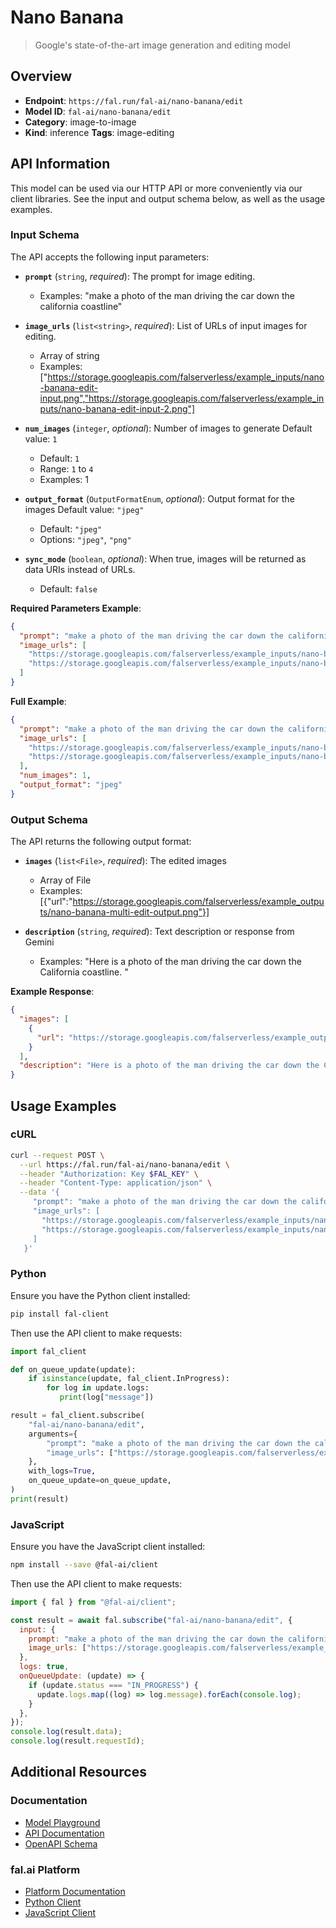 # Nano Banana

> Google's state-of-the-art image generation and editing model


## Overview

- **Endpoint**: `https://fal.run/fal-ai/nano-banana/edit`
- **Model ID**: `fal-ai/nano-banana/edit`
- **Category**: image-to-image
- **Kind**: inference
**Tags**: image-editing



## API Information

This model can be used via our HTTP API or more conveniently via our client libraries.
See the input and output schema below, as well as the usage examples.


### Input Schema

The API accepts the following input parameters:


- **`prompt`** (`string`, _required_):
  The prompt for image editing.
  - Examples: "make a photo of the man driving the car down the california coastline"

- **`image_urls`** (`list<string>`, _required_):
  List of URLs of input images for editing.
  - Array of string
  - Examples: ["https://storage.googleapis.com/falserverless/example_inputs/nano-banana-edit-input.png","https://storage.googleapis.com/falserverless/example_inputs/nano-banana-edit-input-2.png"]

- **`num_images`** (`integer`, _optional_):
  Number of images to generate Default value: `1`
  - Default: `1`
  - Range: `1` to `4`
  - Examples: 1

- **`output_format`** (`OutputFormatEnum`, _optional_):
  Output format for the images Default value: `"jpeg"`
  - Default: `"jpeg"`
  - Options: `"jpeg"`, `"png"`

- **`sync_mode`** (`boolean`, _optional_):
  When true, images will be returned as data URIs instead of URLs.
  - Default: `false`



**Required Parameters Example**:

```json
{
  "prompt": "make a photo of the man driving the car down the california coastline",
  "image_urls": [
    "https://storage.googleapis.com/falserverless/example_inputs/nano-banana-edit-input.png",
    "https://storage.googleapis.com/falserverless/example_inputs/nano-banana-edit-input-2.png"
  ]
}
```

**Full Example**:

```json
{
  "prompt": "make a photo of the man driving the car down the california coastline",
  "image_urls": [
    "https://storage.googleapis.com/falserverless/example_inputs/nano-banana-edit-input.png",
    "https://storage.googleapis.com/falserverless/example_inputs/nano-banana-edit-input-2.png"
  ],
  "num_images": 1,
  "output_format": "jpeg"
}
```


### Output Schema

The API returns the following output format:

- **`images`** (`list<File>`, _required_):
  The edited images
  - Array of File
  - Examples: [{"url":"https://storage.googleapis.com/falserverless/example_outputs/nano-banana-multi-edit-output.png"}]

- **`description`** (`string`, _required_):
  Text description or response from Gemini
  - Examples: "Here is a photo of the man driving the car down the California coastline. "



**Example Response**:

```json
{
  "images": [
    {
      "url": "https://storage.googleapis.com/falserverless/example_outputs/nano-banana-multi-edit-output.png"
    }
  ],
  "description": "Here is a photo of the man driving the car down the California coastline. "
}
```


## Usage Examples

### cURL

```bash
curl --request POST \
  --url https://fal.run/fal-ai/nano-banana/edit \
  --header "Authorization: Key $FAL_KEY" \
  --header "Content-Type: application/json" \
  --data '{
     "prompt": "make a photo of the man driving the car down the california coastline",
     "image_urls": [
       "https://storage.googleapis.com/falserverless/example_inputs/nano-banana-edit-input.png",
       "https://storage.googleapis.com/falserverless/example_inputs/nano-banana-edit-input-2.png"
     ]
   }'
```

### Python

Ensure you have the Python client installed:

```bash
pip install fal-client
```

Then use the API client to make requests:

```python
import fal_client

def on_queue_update(update):
    if isinstance(update, fal_client.InProgress):
        for log in update.logs:
           print(log["message"])

result = fal_client.subscribe(
    "fal-ai/nano-banana/edit",
    arguments={
        "prompt": "make a photo of the man driving the car down the california coastline",
        "image_urls": ["https://storage.googleapis.com/falserverless/example_inputs/nano-banana-edit-input.png", "https://storage.googleapis.com/falserverless/example_inputs/nano-banana-edit-input-2.png"]
    },
    with_logs=True,
    on_queue_update=on_queue_update,
)
print(result)
```

### JavaScript

Ensure you have the JavaScript client installed:

```bash
npm install --save @fal-ai/client
```

Then use the API client to make requests:

```javascript
import { fal } from "@fal-ai/client";

const result = await fal.subscribe("fal-ai/nano-banana/edit", {
  input: {
    prompt: "make a photo of the man driving the car down the california coastline",
    image_urls: ["https://storage.googleapis.com/falserverless/example_inputs/nano-banana-edit-input.png", "https://storage.googleapis.com/falserverless/example_inputs/nano-banana-edit-input-2.png"]
  },
  logs: true,
  onQueueUpdate: (update) => {
    if (update.status === "IN_PROGRESS") {
      update.logs.map((log) => log.message).forEach(console.log);
    }
  },
});
console.log(result.data);
console.log(result.requestId);
```


## Additional Resources

### Documentation

- [Model Playground](https://fal.ai/models/fal-ai/nano-banana/edit)
- [API Documentation](https://fal.ai/models/fal-ai/nano-banana/edit/api)
- [OpenAPI Schema](https://fal.ai/api/openapi/queue/openapi.json?endpoint_id=fal-ai/nano-banana/edit)

### fal.ai Platform

- [Platform Documentation](https://docs.fal.ai)
- [Python Client](https://docs.fal.ai/clients/python)
- [JavaScript Client](https://docs.fal.ai/clients/javascript)